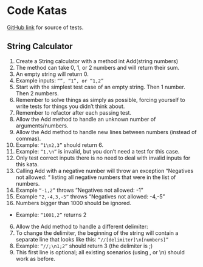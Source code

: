 # Code Katas

[GitHub link](https://github.com/garora/TDD-Katas/blob/main/src/README.md#the-fizzbuzz-kata)
for source of tests.

## String Calculator

1. Create a String calculator with a method int Add(string numbers)
  1. The method can take 0, 1, or 2 numbers and will return their sum.
  2. An empty string will return 0.
  3. Example inputs: `“”, “1”, or “1,2”`
  4. Start with the simplest test case of an empty string. Then 1 number. Then 2 numbers.
  5. Remember to solve things as simply as possible, forcing yourself to write tests for things you didn’t think about.
  6. Remember to refactor after each passing test.
2. Allow the Add method to handle an unknown number of arguments/numbers.
3. Allow the Add method to handle new lines between numbers (instead of commas).
  1. Example: `“1\n2,3”` should return 6.
  2. Example: `“1,\n”` is invalid, but you don’t need a test for this case.
  3. Only test correct inputs  there is no need to deal with invalid inputs for this kata.
4. Calling Add with a negative number will throw an exception “Negatives not allowed: “ listing all negative numbers that were in the list of numbers.
  1. Example `“-1,2”` throws “Negatives not allowed: -1”
  2. Example `“2,-4,3,-5”` throws “Negatives not allowed: -4,-5”
5. Numbers bigger than 1000 should be ignored.
  * Example: `“1001,2”` returns 2
6. Allow the Add method to handle a different delimiter:
  1. To change the delimiter, the beginning of the string will contain a separate line that looks like this: `“//[delimiter]\n[numbers]”`
  2. Example: `“//;\n1;2”` should return 3 (the delimiter is ;)
  3. This first line is optional; all existing scenarios (using , or \n) should work as before.
